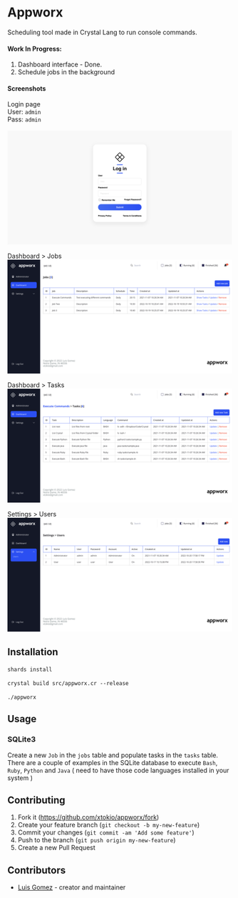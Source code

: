 # Appworx

Scheduling tool made in Crystal Lang to run console commands.
#### Work In Progress:
1. Dashboard interface - Done.
2. Schedule jobs in the background

#### Screenshots

Login page
<br>
User: `admin`
<br>
Pass: `admin`
<br><br>
![Login](screenshots/login.png)

Dashboard > Jobs
![Jobs](screenshots/jobs.png)

Dashboard > Tasks
![Tasks](screenshots/tasks.png)

Settings > Users
![Users](screenshots/users.png)


## Installation

```shards install```

```crystal build src/appworx.cr --release```

```./appworx```


## Usage

### SQLite3
Create a new `Job` in the `jobs` table and populate tasks in the `tasks` table. There are a couple of examples in the SQLite database to execute `Bash`, `Ruby`, `Python` and `Java` ( need to have those code languages installed in your system )

## Contributing

1. Fork it (<https://github.com/xtokio/appworx/fork>)
2. Create your feature branch (`git checkout -b my-new-feature`)
3. Commit your changes (`git commit -am 'Add some feature'`)
4. Push to the branch (`git push origin my-new-feature`)
5. Create a new Pull Request

## Contributors

- [Luis Gomez](https://github.com/xtokio) - creator and maintainer
